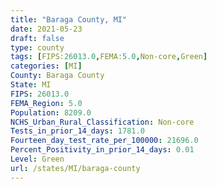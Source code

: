 ```yaml
---
title: "Baraga County, MI"
date: 2021-05-23
draft: false
type: county
tags: [FIPS:26013.0,FEMA:5.0,Non-core,Green]
categories: [MI]
County: Baraga County
State: MI
FIPS: 26013.0
FEMA_Region: 5.0
Population: 8209.0
NCHS_Urban_Rural_Classification: Non-core
Tests_in_prior_14_days: 1781.0
Fourteen_day_test_rate_per_100000: 21696.0
Percent_Positivity_in_prior_14_days: 0.01
Level: Green
url: /states/MI/baraga-county
---
```



